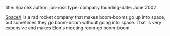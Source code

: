 title: SpaceX
author: jon-ross
type: company
founding-date: June 2002

[SpaceX](term:falcon-9.2) is a rad rocket company that makes boom-booms go up into space,
but sometimes they go boom-boom without going into space. That is very
expensive and makes Elon's meeting room go boom-boom.
